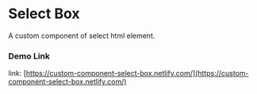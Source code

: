 # Select Box
A custom component of select html element.

### Demo Link

link: [https://custom-component-select-box.netlify.com/](https://custom-component-select-box.netlify.com/)

